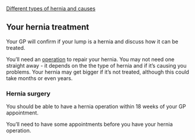 [Different types of hernia and causes](/conditions/hernia/types-of-hernia)

## Your hernia treatment

Your GP will confirm if your lump is a hernia and discuss how it can be treated.

You’ll need an [operation](/conditions/hernia/operation) to repair your hernia.
You may not need one straight away - it depends on the the type of hernia and
if it’s causing you problems. Your hernia may get bigger if it’s not treated,
although this could take months or even years.

### Hernia surgery

You should be able to have a hernia operation within 18 weeks of your GP
appointment.

You’ll need to have some appointments before you have your hernia operation.
